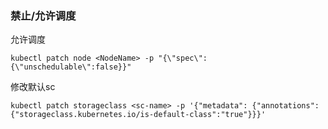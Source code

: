 ### 禁止/允许调度


允许调度

    kubectl patch node <NodeName> -p "{\"spec\":{\"unschedulable\":false}}"
    
修改默认sc

    kubectl patch storageclass <sc-name> -p '{"metadata": {"annotations":{"storageclass.kubernetes.io/is-default-class":"true"}}}'
